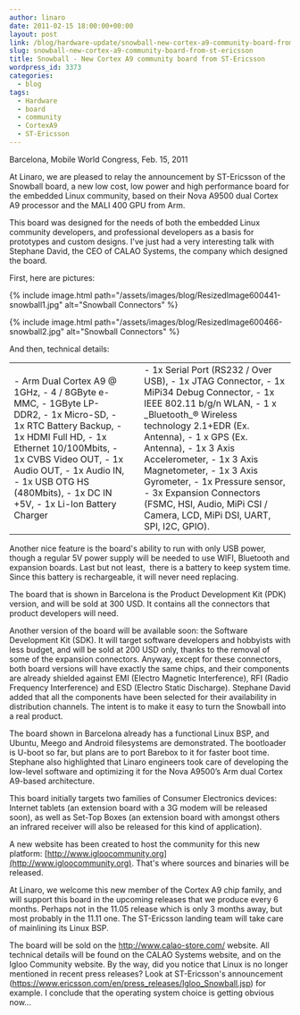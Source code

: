 ```yaml
---
author: linaro
date: 2011-02-15 18:00:00+00:00
layout: post
link: /blog/hardware-update/snowball-new-cortex-a9-community-board-from-st-ericsson/
slug: snowball-new-cortex-a9-community-board-from-st-ericsson
title: Snowball - New Cortex A9 community board from ST-Ericsson
wordpress_id: 3373
categories:
  - blog
tags:
  - Hardware
  - board
  - community
  - CortexA9
  - ST-Ericsson
---
```


Barcelona, Mobile World Congress, Feb. 15, 2011

At Linaro, we are pleased to relay the announcement by ST-Ericsson of the Snowball board, a new low cost, low power and high performance board for the embedded Linux community, based on their Nova A9500 dual Cortex A9 processor and the MALI 400 GPU from Arm.

This board was designed for the needs of both the embedded Linux community developers, and professional developers as a basis for prototypes and custom designs. I've just had a very interesting talk with Stephane David, the CEO of CALAO Systems, the company which designed the board.

First, here are pictures:

{% include image.html path="/assets/images/blog/ResizedImage600441-snowball1.jpg" alt="Snowball Connectors" %}

{% include image.html path="/assets/images/blog/ResizedImage600466-snowball2.jpg" alt="Snowball Connectors" %}

And then, technical details:

<table border="0" class="responsive-table table-responsive">
<tbody >
<tr >

<td markdown="1">
- Arm Dual Cortex A9 @ 1GHz,
- 4 / 8GByte e-MMC,
- 1GByte LP-DDR2,
- 1x Micro-SD,
- 1x RTC Battery Backup,
- 1x HDMI Full HD,
- 1x Ethernet 10/100Mbits,
- 1x CVBS Video OUT,
- 1x Audio OUT,
- 1x Audio IN,
- 1x USB OTG HS (480Mbits),
- 1x DC IN +5V,
- 1x Li-Ion Battery Charger
</td>

<td >
</td>

<td markdown="1">
- 1x Serial Port (RS232 / Over USB),
- 1x JTAG Connector,
- 1x MiPi34 Debug Connector,
- 1x IEEE 802.11 b/g/n WLAN,
- 1 x _Bluetooth_® Wireless technology 2.1+EDR (Ex. Antenna),
- 1 x GPS (Ex. Antenna),
- 1x 3 Axis Accelerometer,
- 1x 3 Axis Magnetometer,
- 1x 3 Axis Gyrometer,
- 1x Pressure sensor,
- 3x Expansion Connectors (FSMC,
HSI, Audio, MiPi CSI / Camera, LCD,
MiPi DSI, UART, SPI, I2C, GPIO).
</td>
</tr>
</tbody>
</table>
<!-- more -->

Another nice feature is the board's ability to run with only USB power, though a regular 5V power supply will be needed to use WIFI, Bluetooth and expansion boards. Last but not least,  there is a battery to keep system time. Since this battery is rechargeable, it will never need replacing.

The board that is shown in Barcelona is the Product Development Kit (PDK) version, and will be sold at 300 USD. It contains all the connectors that product developers will need.

Another version of the board will be available soon: the Software Development Kit (SDK). It will target software developers and hobbyists with less budget, and will be sold at 200 USD only, thanks to the removal of some of the expansion connectors. Anyway, except for these connectors, both board versions will have exactly the same chips, and their components are already shielded against EMI (Electro Magnetic Interference), RFI (Radio Frequency Interference) and ESD (Electro Static Discharge). Stephane David added that all the components have been selected for their availability in distribution channels. The intent is to make it easy to turn the Snowball into a real product.

The board shown in Barcelona already has a functional Linux BSP, and Ubuntu, Meego and Android filesystems are demonstrated. The bootloader is U-boot so far, but plans are to port Barebox to it for faster boot time. Stephane also highlighted that Linaro engineers took care of developing the low-level software and optimizing it for the Nova A9500’s Arm dual
Cortex A9-based architecture.

This board initially targets two families of Consumer Electronics devices: Internet tablets (an extension board with a 3G modem will be released soon), as well as Set-Top Boxes (an extension board with amongst others an infrared receiver will also be released for this kind of application).

A new website has been created to host the community for this new platform: [http://www.igloocommunity.org](http://www.igloocommunity.org). That's where sources and binaries will be released.

At Linaro, we welcome this new member of the Cortex A9 chip family, and will support this board in the upcoming releases that we produce every 6 months. Perhaps not in the 11.05 release which is only 3 months away, but most probably in the 11.11 one. The ST-Ericsson landing team will take care of mainlining its Linux BSP.

The board will be sold on the http://www.calao-store.com/ website. All technical details will be found on the CALAO Systems website, and on the Igloo Community website. By the way, did you notice that Linux is no longer mentioned in recent press releases? Look at ST-Ericsson's announcement (https://www.ericsson.com/en/press_releases/Igloo_Snowball.jsp) for example. I conclude that the operating system choice is getting obvious now...
